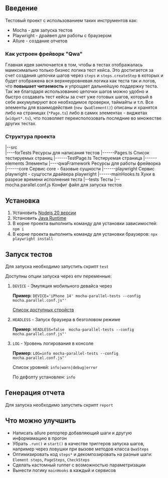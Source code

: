 ## Введение
Тестовый проект с использованием таких инструментов как:
- Mocha - для запуска тестов
- Playwright - драйвеп для работы с браузером
- Allure - создание отчетов

### Как устроен фрейворк "Qwa"
Главная идея заключается в том, чтобы в тестах отображалась мамксимально только бизнес логика тест кейса.
Это достигается за счет создания цепочки шагов через `steps` и `steps.createStep` в которых и будет отображена вся верхнеуровневая логика как теста так и логов, что **повышает читаемость** и упрощает дальнейшую поддержку теста.
Так же благодаря использованию цепочки шагов можно удобно и быстро создавать тест кейсы за счет уже готовых шагов, который в себе аккумулируют все необходимое проверки, таймайты и т.п.
Все элементы для взаимодействия (`new QwaElement()`) описаны и хранятся либо на страницах (`*Page.ts`) либо в самих элементах - виджетах (`widget*.ts`), что позволяет переисполозовать последние во множестве других тестах. 


### Структура проекта
|--src   
|----forTests             Ресурсы для написания тестов 
|------Pages.ts           Список тестируемых страниц 
|------TestPage.ts        Тестируемая страница 
|------elements           Элементы 
|----qwaFramework         Ресурсы для работы фрейворка
|------core               Сервис core - базовые сущности 
|------playwright         Сервис playwright - сущгости драйвера playwright
|------mainHooks.ts       Хуки в разрезе времени исполнения теста
|--tests                  Тесты 
|--mocha.parallel.conf.js Конфиг файл для запуска тестов


## Установка 
1. Установить [Nodejs 20 версии](https://nodejs.org/en)
2. Установить [Java Runtime](https://www.java.com/en/download/manual.jsp)
3. В корне проекта выполнить команду для установки зависимостей: `npm i` 
4. В корне проекта выполнить команду для установки браузеров: `npx playwright install`   



## Запуск тестов
Для запуска необходимо запустить скрипт `test`

Доступны опции запуска через env переменные:
1. `DEVICE` - Эмуляция мобильного девайса через
    
    **Пример**: `DEVICE='iPhone 14' mocha-parallel-tests --config mocha.parallel.conf.js"'`

    [Cписок доступных стройств](https://github.com/microsoft/playwright/blob/main/packages/playwright-core/src/server/deviceDescriptorsSource.json)
2. `HEADLESS` - Запуск браузера в безголовом режиме

   **Пример**: `HEADLESS=false  mocha-parallel-tests --config mocha.parallel.conf.js"'`
3. `LOG` - Уровень логирования в консоле

   **Пример**: `LOG=info mocha-parallel-tests --config mocha.parallel.conf.js"'`
    
    Список уровней: `info|warn|debug|error`
    
    По дефолту установлен: `info`
 
## Генерация отчета
Для запуска необходимо запустить скрипт `report`

## Что можно улучшить
- Написать allure репортер добавляющий шаги и другую информамацию в прогон
- Убрать `.run()` и  `start()` в качестве триггеров запуска шагов, например через ловушки при вызове методов класса `QwaSteps`
- Оптимизировать код `steps*` и декомпозировать на разные шаги: `Element steps`, `PageSteps`, `CheckSteps`
- Сделать кастомный runner с возможностью параметризации
- Вынести логику `mainHooks` в каждый и сервисов
